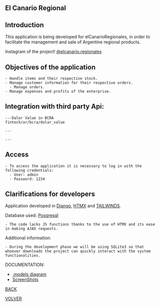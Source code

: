 ## El Canario Regional

## Introduction

This application is being developed for elCanarioRegionales, in order to facilitate the management and sale of Argentine regional products.

Instagram of the project!
[@elcanario.regionales](https://www.instagram.com/elcanario.regionales/)

## Objectives of the application

    - Handle items and their respective stock.
    - Manage customer information for their respective orders.
      - Manage orders.
    - Manage expenses and profits of the enterprise.

## Integration with third party Api:

    ---Dalor Value in BCRA
    fintech/ar/bcra/dolar_value 
    
    ---
    
    ---
    
## Access

    - To access the application it is necessary to log in with the following credentials:
      - User: admin
      - Password: 1234

## Clarifications for developers

Application developed in [Django](https://www.djangoproject.com/), [HTMX](https://htmx.org/) and [TAILWINDS](https://tailwindcss.com/).

Database used: [Posgresql](https://www.postgresql.org/)

    - The code lacks JS functions thanks to the use of HTMX and its ease in making AJAX requests. 

Additional information:

    - During the development phase we will be using SQLite3 so that whoever downloads the project can quickly interact with the system functionalities.

DOCUMENTATION:

- [.models diagram][models]
- [ScreenShots][screenshots]

[BACK][back]

[back]: /README.md
[models]: /DOCUMENTATION/diagram_models.mmd
[screenshots]: /DOCUMENTATION/images.md

[VOLVER][volver]

[volver]: /README.md

